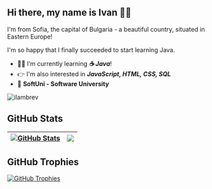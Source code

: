 ## Hi there, my name is Ivan 👋:metal:
I'm from Sofia, the capital of Bulgaria - a beautiful country, situated in Eastern Europe!

I'm so happy that I finally succeeded to start learning Java.

- :man_student: I’m currently learning **_:coffee: Java_**!
- :point_right: I'm also interested in **_JavaScript, HTML, CSS, SQL_**
- :school: **SoftUni - Software University**

<p align="left"> <img src="https://komarev.com/ghpvc/?username=ilambrev&label=Profile%20views&color=blue&style=flat" alt="ilambrev" /> </p>

## **GitHub Stats**

| <a href="#"><img align="center" src="https://github-readme-stats.vercel.app/api?username=ilambrev&show_icons=true&include_all_commits=true&hide_border=true" alt="GitHub Stats" /></a> | <a href="#"><img align="center" src="https://github-readme-stats.vercel.app/api/top-langs/?username=ilambrev&layout=compact&hide_border=true" /></a> |
| ------------- | ------------- |

## GitHub Trophies

<a href="#"><img align="center" src="https://github-profile-trophy.vercel.app/?username=ilambrev&column=7" alt="GitHub Trophies" /></a>

<!--
**ilambrev/ilambrev** is a ✨ _special_ ✨ repository because its `README.md` (this file) appears on your GitHub profile.

Here are some ideas to get you started:

- 🔭 I’m currently working on ...
- 🌱 I’m currently learning ...
- 👯 I’m looking to collaborate on ...
- 🤔 I’m looking for help with ...
- 💬 Ask me about ...
- 📫 How to reach me: ...
- 😄 Pronouns: ...
- ⚡ Fun fact: ...
-->
